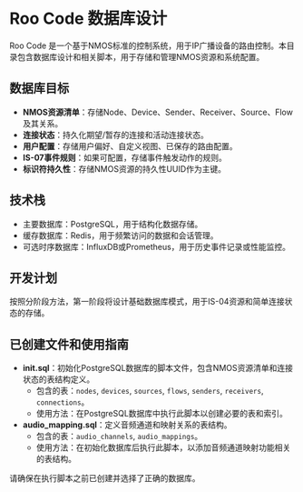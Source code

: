 # Roo Code 数据库设计

Roo Code 是一个基于NMOS标准的控制系统，用于IP广播设备的路由控制。本目录包含数据库设计和相关脚本，用于存储和管理NMOS资源和系统配置。

## 数据库目标

- **NMOS资源清单**：存储Node、Device、Sender、Receiver、Source、Flow及其关系。
- **连接状态**：持久化期望/暂存的连接和活动连接状态。
- **用户配置**：存储用户偏好、自定义视图、已保存的路由配置。
- **IS-07事件规则**：如果可配置，存储事件触发动作的规则。
- **标识符持久性**：存储NMOS资源的持久性UUID作为主键。

## 技术栈

- 主要数据库：PostgreSQL，用于结构化数据存储。
- 缓存数据库：Redis，用于频繁访问的数据和会话管理。
- 可选时序数据库：InfluxDB或Prometheus，用于历史事件记录或性能监控。

## 开发计划

按照分阶段方法，第一阶段将设计基础数据库模式，用于IS-04资源和简单连接状态的存储。

## 已创建文件和使用指南

- **init.sql**：初始化PostgreSQL数据库的脚本文件，包含NMOS资源清单和连接状态的表结构定义。
  - 包含的表：`nodes`, `devices`, `sources`, `flows`, `senders`, `receivers`, `connections`。
  - 使用方法：在PostgreSQL数据库中执行此脚本以创建必要的表和索引。
- **audio_mapping.sql**：定义音频通道和映射关系的表结构。
  - 包含的表：`audio_channels`, `audio_mappings`。
  - 使用方法：在初始化数据库后执行此脚本，以添加音频通道映射功能相关的表结构。

请确保在执行脚本之前已创建并选择了正确的数据库。